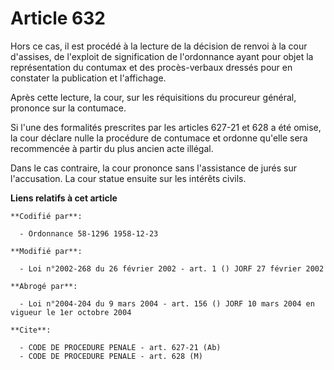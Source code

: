 # Article 632

Hors ce cas, il est procédé à la lecture de la décision de renvoi à la cour d'assises, de l'exploit de signification de
l'ordonnance ayant pour objet la représentation du contumax et des procès-verbaux dressés pour en constater la publication et
l'affichage.

Après cette lecture, la cour, sur les réquisitions du procureur général, prononce sur la contumace.

Si l'une des formalités prescrites par les articles 627-21 et 628 a été omise, la cour déclare nulle la procédure de
contumace et ordonne qu'elle sera recommencée à partir du plus ancien acte illégal.

Dans le cas contraire, la cour prononce sans l'assistance de jurés sur l'accusation. La cour statue ensuite sur les intérêts
civils.

**Liens relatifs à cet article**

	**Codifié par**:

	  - Ordonnance 58-1296 1958-12-23

	**Modifié par**:

	  - Loi n°2002-268 du 26 février 2002 - art. 1 () JORF 27 février 2002

	**Abrogé par**:

	  - Loi n°2004-204 du 9 mars 2004 - art. 156 () JORF 10 mars 2004 en vigueur le 1er octobre 2004

	**Cite**:

	  - CODE DE PROCEDURE PENALE - art. 627-21 (Ab)
	  - CODE DE PROCEDURE PENALE - art. 628 (M)
